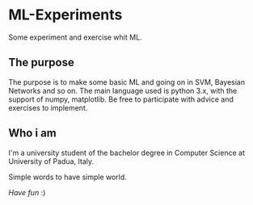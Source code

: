 # ML-Experiments

Some experiment and exercise whit ML.

## The purpose
The purpose is to make some basic ML and going on in SVM, Bayesian Networks and so on. 
The main language used is python 3.x, with the support of numpy, matplotlib. 
Be free to participate with advice and exercises to implement.

## Who i am

I'm a university student of the bachelor degree in Computer Science at University of Padua, Italy.

Simple words to have simple world. 

*Have fun* :) 
